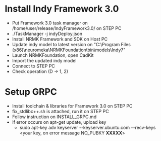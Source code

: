 # Install Indy Framework 3.0  
* Put Framework 3.0 task manager on /home/user/release/IndyFramework3.0/ on STEP PC  
* ./TaskManager -j indyDeploy.json  
* Install NRMK Framework and SDK on Host PC  
* Update indy model to latest version on "C:\Program Files (x86)\neuromeka\NRMKFoundation\bin\models\Indy7"  
* Launch NRMKFoundation, open CadKit  
* Import the updated indy model  
* Connect to STEP PC  
* Check operation (D -> 1, 2)  

# Setup GRPC  
* Install toolchain & libraries for Framework 3.0 on STEP PC
* fix_stdlibc++.sh is attached, run it on STEP PC
* Follow instruction on INSTALL_GRPC.md
* If error occurs on apt-get update, upload key
  * sudo apt-key adv keyserver --keyserver.ubuntu.com --recv-keys \<your key, on error message NO_PUBKY **XXXXX**\>